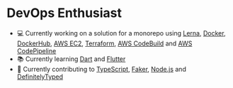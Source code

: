 # DevOps Enthusiast
- 💻 Currently working on a solution for a monorepo using [Lerna](https://github.com/lerna/lerna), [Docker](https://www.docker.com/), [DockerHub](https://hub.docker.com/), [AWS EC2](https://aws.amazon.com/ec2/), [Terraform](https://www.terraform.io/), [AWS CodeBuild](https://aws.amazon.com/codebuild/) and [AWS CodePipeline](https://aws.amazon.com/codepipeline/)
- 📚 Currently learning [Dart](https://dart.dev/) and [Flutter](https://flutter.dev/)
- 📖 Currently contributing to [TypeScript](https://github.com/microsoft/TypeScript), [Faker](https://github.com/elixirs/faker), [Node.js](https://github.com/nodejs/node) and [DefinitelyTyped](https://github.com/DefinitelyTyped/DefinitelyTyped)
